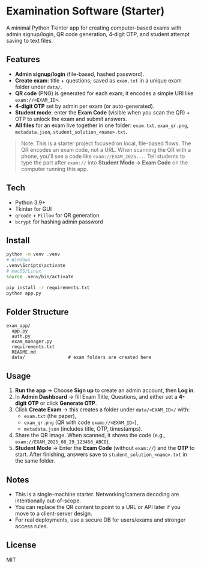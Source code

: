 # Examination Software (Starter)

A minimal Python Tkinter app for creating computer-based exams with admin signup/login, QR code generation, 4‑digit OTP, and student attempt saving to text files.

## Features
- **Admin signup/login** (file-based, hashed password).
- **Create exam**: title + questions; saved as `exam.txt` in a unique exam folder under `data/`.
- **QR code** (PNG) is generated for each exam; it encodes a simple URI like `exam://<EXAM_ID>`.
- **4-digit OTP** set by admin per exam (or auto-generated).
- **Student mode**: enter the **Exam Code** (visible when you scan the QR) + OTP to unlock the exam and submit answers.
- **All files** for an exam live together in one folder: `exam.txt`, `exam_qr.png`, `metadata.json`, `student_solution_<name>.txt`.

> Note: This is a starter project focused on local, file-based flows. The QR encodes an exam code, not a URL. When scanning the QR with a phone, you'll see a code like `exam://EXAM_2025...`. Tell students to type the part after `exam://` into **Student Mode → Exam Code** on the computer running this app.

## Tech
- Python 3.9+
- Tkinter for GUI
- `qrcode` + `Pillow` for QR generation
- `bcrypt` for hashing admin password

## Install
```bash
python -m venv .venv
# Windows
.venv\Scripts\activate
# macOS/Linux
source .venv/bin/activate

pip install -r requirements.txt
python app.py
```

## Folder Structure
```
exam_app/
  app.py
  auth.py
  exam_manager.py
  requirements.txt
  README.md
  data/                # exam folders are created here
```

## Usage
1. **Run the app** → Choose **Sign up** to create an admin account, then **Log in**.
2. In **Admin Dashboard** → fill Exam Title, Questions, and either set a **4-digit OTP** or click **Generate OTP**.
3. Click **Create Exam** → this creates a folder under `data/<EXAM_ID>/` with:
   - `exam.txt` (the paper),
   - `exam_qr.png` (QR with code `exam://<EXAM_ID>`),
   - `metadata.json` (includes title, OTP, timestamps).
4. Share the QR image. When scanned, it shows the code (e.g., `exam://EXAM_2025_08_29_123456_ABCD`).
5. **Student Mode** → Enter the **Exam Code** (without `exam://`) and the **OTP** to start. After finishing, answers save to `student_solution_<name>.txt` in the same folder.

## Notes
- This is a single-machine starter. Networking/camera decoding are intentionally out-of-scope.
- You can replace the QR content to point to a URL or API later if you move to a client-server design.
- For real deployments, use a secure DB for users/exams and stronger access rules.

## License
MIT

